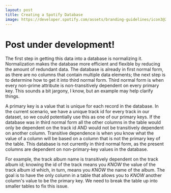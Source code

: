 ```yaml
---
layout: post
title: Creating a Spotify Database
image: https://developer.spotify.com/assets/branding-guidelines/icon3@2x.png
---
```



# Post under development!

The first step in getting this data into a database is normalizing it. Normalization makes the database more efficient and flexible by reducing the amount of redundant data. The database is already in first normal form, as there are no columns that contain multiple data elements; the next step is to determine how to get it into third normal form. Third normal form is when every non-prime attribute is non-transitively dependent on every primary key. This sounds a bit jargony, I know, but an example may help clarify things.

A primary key is a value that is unique for each record in the database. In the current scenario, we have a unique track id for every track in our dataset, so we could potentially use this as one of our primary keys. If the database was in third normal form all the other columns in the table would only be dependent on the track id AND would not be transitively dependent on another column. Transitive dependence is when you know what the value of a column will be based on a column that is not the primary key of the table. This database is not currently in third normal form, as the present columns are dependent on non-primary-key values in the database. 



For example, the track album name is transitively dependent on the track album id; knowing the id of the track means you *KNOW* the value of the track album id which, in turn, means you *KNOW* the name of the album. The goal is to have the only column in a table that allows you to *KNOW* another column's value to be the primary key. We need to break the table up into smaller tables to fix this issue. 
